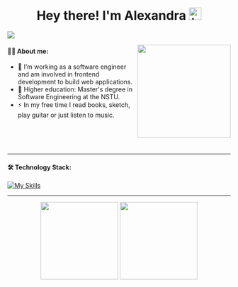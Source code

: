 <h1 id="header" align="center">
  Hey there! I'm Alexandra <img src="https://user-images.githubusercontent.com/1303154/88677602-1635ba80-d120-11ea-84d8-d263ba5fc3c0.gif" width="28px" alt="hi">
</h1>

![](https://komarev.com/ghpvc/?username=AlexGervas)

<img align="right" height="210" src="https://i.pinimg.com/originals/17/01/7a/17017aec906e8c6ed811d938a07f4f93.gif" alt="" />

#### :woman_technologist: About me:

<!-- [![Typing SVG](https://readme-typing-svg.herokuapp.com?lines=Frontend+developer)](https://git.io/typing-svg) -->

- :telescope: I’m working as a software engineer and am involved in frontend development to build web applications.
- :open_book: Higher education: Master's degree in Software Engineering at the NSTU.
- :zap: In my free time I read books, sketch, play guitar or just listen to music. 

<br><br><br>

---

#### 🛠 Technology Stack:
[![My Skills](https://skillicons.dev/icons?i=js,ts,angular,bootstrap,github,git,html,css,npm,nodejs,java,mysql)](https://skillicons.dev)


---
 
<p align="center">
    <img src="https://github-profile-summary-cards.vercel.app/api/cards/profile-details?username=AlexGervas&theme=radical" alt="" />
    <img height=175 src="https://github-readme-stats.vercel.app/api?username=AlexGervas&show_icons=true&layout=compact&text_color=bdc3c7&title_color=6698FF&icon_color=6698FF&theme=radical"> 
    <img height=175 src="https://github-readme-stats.vercel.app/api/top-langs/?username=AlexGervas&text_color=6698FF&title_color=6698FF&layout=compact&langs_count=8&theme=radical&hide=c%23,asp" alt=""/>
    <img src="https://github-readme-streak-stats.herokuapp.com/?user=AlexGervas&theme=radical" alt=""/>
</p>
